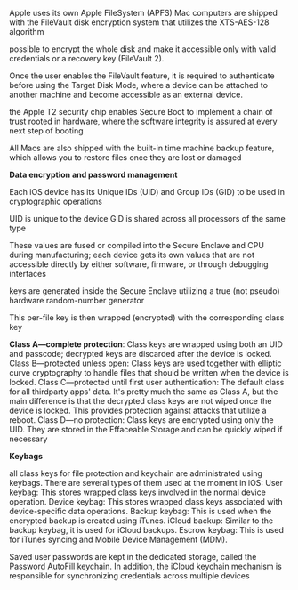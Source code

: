 Apple uses its own Apple FileSystem (APFS)
Mac computers are shipped with the FileVault disk encryption system that utilizes the XTS-AES-128 algorithm

possible to encrypt the whole disk and make it accessible only with valid credentials or a recovery key (FileVault 2).

Once the user enables the FileVault feature, it is required to authenticate before using the Target Disk Mode, where a device can be attached to another machine and become accessible as an external device.

the Apple T2 security chip enables
Secure Boot to implement a chain of trust rooted in hardware, where the software integrity is assured at every next step of booting

All Macs are also shipped with the built-in time machine backup feature, which allows you
to restore files once they are lost or damaged

**Data encryption and password management**

Each iOS device has its Unique IDs (UID) and Group IDs (GID) to be used in cryptographic operations

UID is unique to the device 
GID is shared across all processors of the same type

These values are fused or compiled into the Secure Enclave and CPU during manufacturing; each device gets its own values that are not accessible directly by either software, firmware, or through
debugging interfaces

keys are generated inside the Secure
Enclave utilizing a true (not pseudo) hardware random-number generator

This per-file key is then wrapped (encrypted) with the corresponding class key

**Class A—complete protection**: Class keys are wrapped using both an UID and passcode; decrypted keys are discarded after the device is locked.
Class B—protected unless open: Class keys are used together with elliptic curve cryptography to handle files that should be written when the device is locked.
Class C—protected until first user authentication: The default class for all thirdparty apps' data. It's pretty much the same as Class A, but the main difference is that the decrypted class keys are not wiped once the device is locked. This
provides protection against attacks that utilize a reboot.
Class D—no protection: Class keys are encrypted using only the UID. They are stored in the Effaceable Storage and can be quickly wiped if necessary

**Keybags**

all class keys for file protection and keychain are administrated using keybags.
There are several types of them used at the moment in iOS:
User keybag: This stores wrapped class keys involved in the normal device operation.
Device keybag: This stores wrapped class keys associated with device-specific data operations.
Backup keybag: This is used when the encrypted backup is created using iTunes.
iCloud backup: Similar to the backup keybag, it is used for iCloud backups.
Escrow keybag: This is used for iTunes syncing and Mobile Device
Management (MDM).

Saved user passwords are kept in the dedicated storage, called the Password AutoFill keychain. In addition, the iCloud keychain mechanism is responsible for synchronizing credentials across multiple devices

